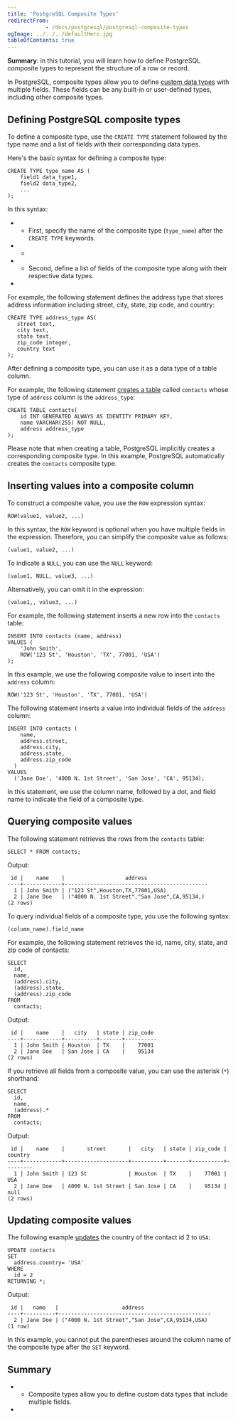 ```yaml
---
title: 'PostgreSQL Composite Types'
redirectFrom: 
            - /docs/postgresql/postgresql-composite-types
ogImage: ../../../defaultHero.jpg
tableOfContents: true
---
```


**Summary**: in this tutorial, you will learn how to define PostgreSQL composite types to represent the structure of a row or record.



In PostgreSQL, composite types allow you to define [custom data types](/docs/postgresql/postgresql-user-defined-data-types) with multiple fields. These fields can be any built-in or user-defined types, including other composite types.



## Defining PostgreSQL composite types



To define a composite type, use the `CREATE TYPE` statement followed by the type name and a list of fields with their corresponding data types.



Here's the basic syntax for defining a composite type:



```
CREATE TYPE type_name AS (
    field1 data_type1,
    field2 data_type2,
    ...
);
```



In this syntax:



- - First, specify the name of the composite type (`type_name`) after the `CREATE TYPE` keywords.
- -
- - Second, define a list of fields of the composite type along with their respective data types.
- 


For example, the following statement defines the address type that stores address information including street, city, state, zip code, and country:



```
CREATE TYPE address_type AS(
   street text,
   city text,
   state text,
   zip_code integer,
   country text
);
```



After defining a composite type, you can use it as a data type of a table column.



For example, the following statement [creates a table](/docs/postgresql/postgresql-create-table) called `contacts` whose type of `address` column is the `address_type`:



```
CREATE TABLE contacts(
    id INT GENERATED ALWAYS AS IDENTITY PRIMARY KEY,
    name VARCHAR(255) NOT NULL,
    address address_type
);
```



Please note that when creating a table, PostgreSQL implicitly creates a corresponding composite type. In this example, PostgreSQL automatically creates the `contacts` composite type.



## Inserting values into a composite column



To construct a composite value, you use the `ROW` expression syntax:



```
ROW(value1, value2, ...)
```



In this syntax, the `ROW` keyword is optional when you have multiple fields in the expression. Therefore, you can simplify the composite value as follows:



```
(value1, value2, ...)
```



To indicate a `NULL`, you can use the `NULL` keyword:



```
(value1, NULL, value3, ...)
```



Alternatively, you can omit it in the expression:



```
(value1,, value3, ...)
```



For example, the following statement inserts a new row into the `contacts` table:



```
INSERT INTO contacts (name, address)
VALUES (
    'John Smith',
    ROW('123 St', 'Houston', 'TX', 77001, 'USA')
);
```



In this example, we use the following composite value to insert into the `address` column:



```
ROW('123 St', 'Houston', 'TX', 77001, 'USA')
```



The following statement inserts a value into individual fields of the `address` column:



```
INSERT INTO contacts (
    name,
    address.street,
    address.city,
    address.state,
    address.zip_code
  )
VALUES
  ('Jane Doe', '4000 N. 1st Street', 'San Jose', 'CA', 95134);
```



In this statement, we use the column name, followed by a dot, and field name to indicate the field of a composite type.



## Querying composite values



The following statement retrieves the rows from the `contacts` table:



```
SELECT * FROM contacts;
```



Output:



```
 id |    name    |                   address
----+------------+---------------------------------------------
  1 | John Smith | ("123 St",Houston,TX,77001,USA)
  2 | Jane Doe   | ("4000 N. 1st Street","San Jose",CA,95134,)
(2 rows)
```



To query individual fields of a composite type, you use the following syntax:



```
(column_name).field_name
```



For example, the following statement retrieves the id, name, city, state, and zip code of contacts:



```
SELECT
  id,
  name,
  (address).city,
  (address).state,
  (address).zip_code
FROM
  contacts;
```



Output:



```
 id |    name    |   city   | state | zip_code
----+------------+----------+-------+----------
  1 | John Smith | Houston  | TX    |    77001
  2 | Jane Doe   | San Jose | CA    |    95134
(2 rows)
```



If you retrieve all fields from a composite value, you can use the asterisk (`*`) shorthand:



```
SELECT
  id,
  name,
  (address).*
FROM
  contacts;
```



Output:



```
 id |    name    |       street       |   city   | state | zip_code | country
----+------------+--------------------+----------+-------+----------+---------
  1 | John Smith | 123 St             | Houston  | TX    |    77001 | USA
  2 | Jane Doe   | 4000 N. 1st Street | San Jose | CA    |    95134 | null
(2 rows)
```



## Updating composite values



The following example [updates](/docs/postgresql/postgresql-update) the country of the contact id 2 to `USA`:



```
UPDATE contacts
SET
  address.country= 'USA'
WHERE
  id = 2
RETURNING *;
```



Output:



```
 id |   name   |                    address
----+----------+------------------------------------------------
  2 | Jane Doe | ("4000 N. 1st Street","San Jose",CA,95134,USA)
(1 row)
```



In this example, you cannot put the parentheses around the column name of the composite type after the `SET` keyword.



## Summary



- - Composite types allow you to define custom data types that include multiple fields.
- 
